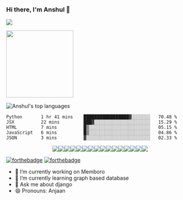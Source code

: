 ### Hi there, I'm Anshul 👋
<!--
<img alt="GIF" src="https://media.giphy.com/media/AYMKkDwavwA9Y72Frn/giphy.gif"/>
![Anshul's wakatime stats](https://github-readme-stats.vercel.app/api/wakatime?username=anshulforyou&show_icons=true)
-->
![](https://komarev.com/ghpvc/?username=anshulforyou&label=PROFILE+VIEWS&color=blue&style=plastic)

<img height="180em" src="https://github-readme-stats.vercel.app/api?username=anshulforyou&show_icons=true&hide_border=true&&count_private=true&include_all_commits=true" />

![Anshul's top languages](https://github-readme-stats.vercel.app/api/top-langs/?username=anshulforyou&layout=compact&show_icons=true)


<!--START_SECTION:waka-->
```text
Python       1 hr 41 mins    █████████████████▓░░░░░░░   70.48 % 
JSX          22 mins         ███▓░░░░░░░░░░░░░░░░░░░░░   15.29 % 
HTML         7 mins          █▒░░░░░░░░░░░░░░░░░░░░░░░   05.15 % 
JavaScript   6 mins          █▒░░░░░░░░░░░░░░░░░░░░░░░   04.86 % 
JSON         3 mins          ▓░░░░░░░░░░░░░░░░░░░░░░░░   02.33 % 
```
<!--END_SECTION:waka-->


<div style="display:flex; align-items:center; justify-content: center;">
<img src="https://img.shields.io/badge/python%20-%2314354C.svg?&style=for-the-badge&logo=python&logoColor=white"/>
<img src="https://img.shields.io/badge/java-%23ED8B00.svg?&style=for-the-badge&logo=java&logoColor=white"/>
<img src="https://img.shields.io/badge/html5%20-%23E34F26.svg?&style=for-the-badge&logo=html5&logoColor=white"/>
<img src="https://img.shields.io/badge/css3%20-%231572B6.svg?&style=for-the-badge&logo=css3&logoColor=white"/>
<img src="https://img.shields.io/badge/c%20-%2300599C.svg?&style=for-the-badge&logo=c&logoColor=white"/>
<img src="https://img.shields.io/badge/markdown-%23000000.svg?&style=for-the-badge&logo=markdown&logoColor=white"/>
<img src="https://img.shields.io/badge/bootstrap%20-%23563D7C.svg?&style=for-the-badge&logo=bootstrap&logoColor=white"/>
<img src="https://img.shields.io/badge/django%20-%23092E20.svg?&style=for-the-badge&logo=django&logoColor=white"/>
<img src="https://img.shields.io/badge/flask%20-%23000.svg?&style=for-the-badge&logo=flask&logoColor=white"/>
<img src="https://img.shields.io/badge/git%20-%23F05033.svg?&style=for-the-badge&logo=git&logoColor=white"/>
<img src="https://img.shields.io/badge/github%20-%23121011.svg?&style=for-the-badge&logo=github&logoColor=white"/>
<img src="https://img.shields.io/badge/AWS%20-%23FF9900.svg?&style=for-the-badge&logo=amazon-aws&logoColor=white"/>
<img src="https://img.shields.io/badge/heroku%20-%23430098.svg?&style=for-the-badge&logo=heroku&logoColor=white"/>
<img src="https://img.shields.io/badge/nginx%20-%23009639.svg?&style=for-the-badge&logo=nginx&logoColor=white"/>
<img src ="https://img.shields.io/badge/postgres-%23316192.svg?&style=for-the-badge&logo=postgresql&logoColor=white"/>
<img src ="https://img.shields.io/badge/sqlite-%2307405e.svg?&style=for-the-badge&logo=sqlite&logoColor=white"/>
</div>

[![forthebadge](https://forthebadge.com/images/badges/made-with-crayons.svg)](https://forthebadge.com)
[![forthebadge](https://forthebadge.com/images/badges/uses-badges.svg)](https://forthebadge.com)

- 🔭 I’m currently working on Memboro
- 🌱 I’m currently learning graph based database
- 💬 Ask me about django
- 😄 Pronouns: Anjaan

<!--
**anshulforyou/anshulforyou** is a ✨ _special_ ✨ repository because its `README.md` (this file) appears on your GitHub profile.
![visitors](https://visitor-badge.glitch.me/badge?page_id=page.id)

- 🔭 I’m currently working on ...
- 🌱 I’m currently learning ...
- 👯 I’m looking to collaborate on ...
- 🤔 I’m looking for help with ...
- 💬 Ask me about ...
- 📫 How to reach me: ...
- 😄 Pronouns: ...
- ⚡ Fun fact: ...
-->
